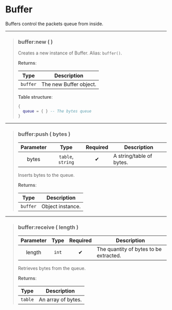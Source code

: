 # Buffer
Buffers control the packets queue from inside.

---
>### buffer:new (  )
>
>Creates a new instance of Buffer. Alias: `buffer()`.
>
>**Returns**:
>
>| Type | Description |
>| :-: | - |
>| `buffer` | The new Buffer object. |
>
>**Table structure**:
>```Lua
>{
>	queue = { } -- The bytes queue
>}
>```
>
---
>### buffer:push ( bytes )
>| Parameter | Type | Required | Description |
>| :-: | :-: | :-: | - |
>| bytes | `table`, `string` | ✔ | A string/table of bytes. |
>
>Inserts bytes to the queue.
>
>**Returns**:
>
>| Type | Description |
>| :-: | - |
>| `buffer` | Object instance. |
>
---
>### buffer:receive ( length )
>| Parameter | Type | Required | Description |
>| :-: | :-: | :-: | - |
>| length | `int` | ✔ | The quantity of bytes to be extracted. |
>
>Retrieves bytes from the queue.
>
>**Returns**:
>
>| Type | Description |
>| :-: | - |
>| `table` | An array of bytes.  |
>